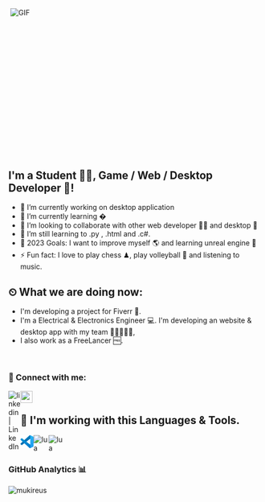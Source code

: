 <img align="right" alt="GIF" src="https://mir-s3-cdn-cf.behance.net/project_modules/disp/65626933112811.56a01870441f4.gif?raw=true" width="500" height="320" />

## I'm a Student 👨‍🎓, Game / Web / Desktop Developer 🚀!
- 🔭 I’m currently working on desktop application
- 🌱 I’m currently learning �
- 👯 I’m looking to collaborate with other web developer 👩‍💻 and desktop 🎨
- 🤔 I’m still learning to .py , .html and  .c#.
- 🥅 2023 Goals: I want to improve myself 🌎 and learning  unreal engine 🤖
- ⚡ Fun fact: I love to play chess ♟, play volleyball 🏀 and listening to music.


## ⏲ What we are doing now:
- I'm developing a project for Fiverr 📃.
- I'm a Electrical & Electronics Engineer 💻. I'm developing an website & desktop app with my team 👨🏼‍🤝‍👨🏻, 
- I also work as a FreeLancer 🆓.

<br />

### 📩 Connect with me:

[<img align="left" alt="linkedin | LinkedIn" width="24px" src="https://raw.githubusercontent.com/peterthehan/peterthehan/master/assets/linkedin.svg" />][linkedin]
[<img align="left" height="24" width="24" src="https://cdn.jsdelivr.net/npm/simple-icons@v4/icons/instagram.svg" />][instagram]

<br />


## 🚀 I'm working with this Languages & Tools.
[<img align="left" alt="Visual Studio Code" width="26px" src="https://raw.githubusercontent.com/github/explore/80688e429a7d4ef2fca1e82350fe8e3517d3494d/topics/visual-studio-code/visual-studio-code.png" />][vsCode]
[<img align="left" alt="lua" width="30px" src="https://iconape.com/wp-content/png_logo_vector/c.png" />][c#]
[<img align="left" alt="lua" width="30px" src="https://upload.wikimedia.org/wikipedia/commons/thumb/6/61/HTML5_logo_and_wordmark.svg/512px-HTML5_logo_and_wordmark.svg.png" />][html]


<br />
<br />

### GitHub Analytics 📊

  <img height="180em" align="left" src="https://github-readme-stats.vercel.app/api?username=auraxael&&show_icons=true&title_color=ffffff&icon_color=bb2acf&text_color=daf7dc&bg_color=151515" alt="mukireus"/>
</a>
<br />
<br />


[instagram]: https://www.instagram.com/iremnurcakiralp
[linkedin]: https://www.linkedin.com/in/iremnur-çakıralp-14b68a228/
[vsCode]: https://code.visualstudio.com/
[github]: https://github.com/auraxael
[python]: https://www.python.org/
[c#]: https://dotnet.microsoft.com/apps/aspnet/web-apps
[html]: https://upload.wikimedia.org/wikipedia/commons/thumb/6/61/HTML5_logo_and_wordmark.svg/512px-HTML5_logo_and_wordmark.svg.png
